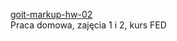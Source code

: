 <a href="https://emilstrozek.github.io/goit-markup-hw-02/">goit-markup-hw-02</a>
<br>
Praca domowa, zajęcia 1 i 2, kurs FED
